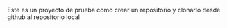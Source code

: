 Este es un proyecto de prueba como crear un repositorio y clonarlo desde github al repositorio local
